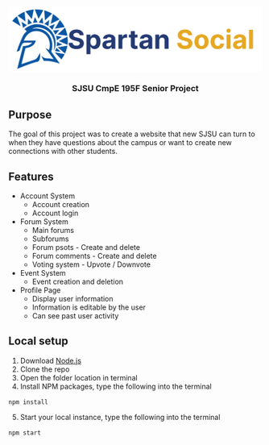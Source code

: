 <img src="./SpartanSocialLogo.png" alt="Spartan Social Logo" align="center">

<h3 align="center">SJSU CmpE 195F Senior Project</h3>

## Purpose
The goal of this project was to create a website that new SJSU can turn to when they have questions about the campus or want to create new connections with other students.

## Features

- Account System
  - Account creation
  - Account login
- Forum System
  - Main forums
  - Subforums
  - Forum psots - Create and delete
  - Forum comments - Create and delete
  - Voting system - Upvote / Downvote
- Event System
  - Event creation and deletion
- Profile Page
  - Display user information
  - Information is editable by the user
  - Can see past user activity

## Local setup

1. Download <a href="https://nodejs.org/en/download/" target="_blank">Node.js</a>
2. Clone the repo
3. Open the folder location in terminal
4. Install NPM packages, type the following into the terminal
```
npm install
```
5. Start your local instance, type the following into the terminal
```
npm start
```